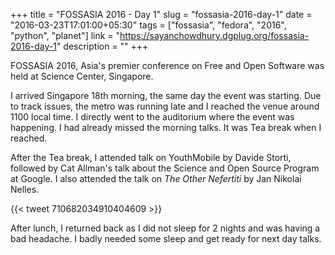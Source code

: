 +++
title = "FOSSASIA 2016 - Day 1"
slug = "fossasia-2016-day-1"
date = "2016-03-23T17:01:00+05:30"
tags = ["fossasia", "fedora", "2016", "python", "planet"]
link = "https://sayanchowdhury.dgplug.org/fossasia-2016-day-1"
description = ""
+++

FOSSASIA 2016, Asia's premier conference on Free and Open Software was held at
Science Center, Singapore.

I arrived Singapore 18th morning, the same day the event was starting. Due to
track issues, the metro was running late and I reached the venue around 1100
local time. I directly went to the auditorium where the event was happening. I
had already missed the morning talks. It was Tea break when I reached.

After the Tea break, I attended talk on YouthMobile by Davide Storti, followed
by Cat Allman's talk about the Science and Open Source Program at
Google. I also attended the talk on _The Other Nefertiti_ by Jan Nikolai
Nelles.

{{< tweet 710682034910404609 >}}

After lunch, I returned back as I did not sleep for 2 nights and was having a
bad headache. I badly needed some sleep and get ready for next day talks.


